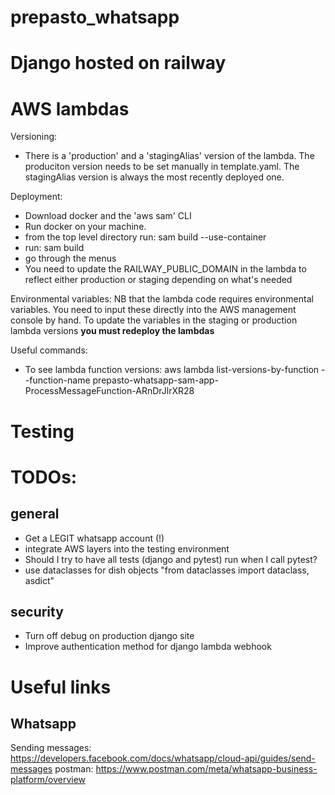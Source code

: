 # prepasto_whatsapp

# Django hosted on railway

# AWS lambdas
Versioning:
- There is a 'production' and a 'stagingAlias' version of the lambda. The produciton version needs to be set manually in template.yaml. The stagingAlias version is always the most recently deployed one.

Deployment: 
- Download docker and the 'aws sam' CLI
- Run docker on your machine. 
- from the top level directory run: sam build --use-container
- run: sam build
- go through the menus
- You need to update the RAILWAY_PUBLIC_DOMAIN in the lambda to reflect either production or staging depending on what's needed

Environmental variables: NB that the lambda code requires environmental variables. You need to input these directly into the AWS management console by hand. To update the variables in the staging or production lambda versions **you must redeploy the lambdas**

Useful commands:
- To see lambda function versions:
aws lambda list-versions-by-function --function-name prepasto-whatsapp-sam-app-ProcessMessageFunction-ARnDrJlrXR28

# Testing

# TODOs:
## general
- Get a LEGIT whatsapp account (!)
- integrate AWS layers into the testing environment
- Should I try to have all tests (django and pytest) run when I call pytest?
- use dataclasses for dish objects "from dataclasses import dataclass, asdict"

## security
- Turn off debug on production django site
- Improve authentication method for django lambda webhook

# Useful links
## Whatsapp
Sending messages: https://developers.facebook.com/docs/whatsapp/cloud-api/guides/send-messages
postman: https://www.postman.com/meta/whatsapp-business-platform/overview

